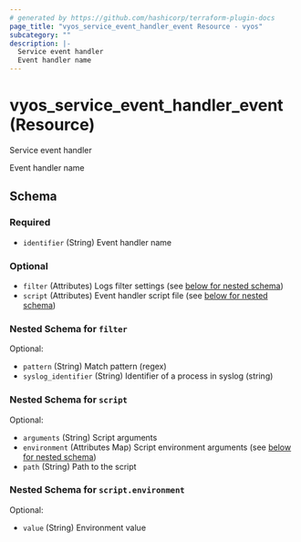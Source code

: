 ```yaml
---
# generated by https://github.com/hashicorp/terraform-plugin-docs
page_title: "vyos_service_event_handler_event Resource - vyos"
subcategory: ""
description: |-
  Service event handler
  Event handler name
---
```


# vyos_service_event_handler_event (Resource)

Service event handler

Event handler name



<!-- schema generated by tfplugindocs -->
## Schema

### Required

- `identifier` (String) Event handler name

### Optional

- `filter` (Attributes) Logs filter settings (see [below for nested schema](#nestedatt--filter))
- `script` (Attributes) Event handler script file (see [below for nested schema](#nestedatt--script))

<a id="nestedatt--filter"></a>
### Nested Schema for `filter`

Optional:

- `pattern` (String) Match pattern (regex)
- `syslog_identifier` (String) Identifier of a process in syslog (string)


<a id="nestedatt--script"></a>
### Nested Schema for `script`

Optional:

- `arguments` (String) Script arguments
- `environment` (Attributes Map) Script environment arguments (see [below for nested schema](#nestedatt--script--environment))
- `path` (String) Path to the script

<a id="nestedatt--script--environment"></a>
### Nested Schema for `script.environment`

Optional:

- `value` (String) Environment value
